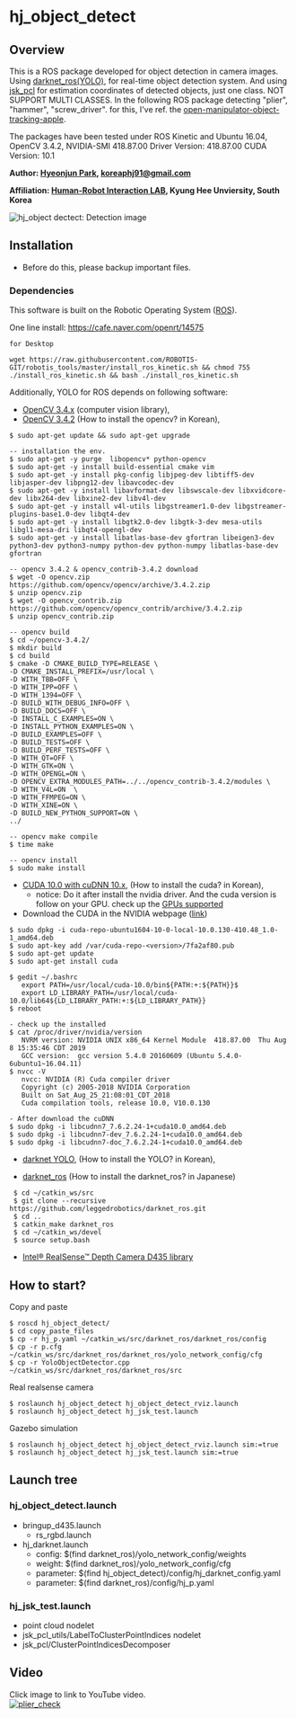 # hj_object_detect

## Overview

This is a ROS package developed for object detection in camera images.
Using [darknet_ros(YOLO)](https://github.com/leggedrobotics/darknet_ros), for real-time object detection system. And using [jsk_pcl](https://github.com/jsk-ros-pkg/jsk_recognition) for estimation coordinates of detected objects, just one class. NOT SUPPORT MULTI CLASSES.
In the following ROS package detecting "plier", "hammer", "screw_driver". for this, I've ref. the [open-manipulator-object-tracking-apple](https://github.com/AuTURBO/open-manipulator-object-tracking-apple).

The packages have been tested under ROS Kinetic and Ubuntu 16.04, 
OpenCV 3.4.2,
NVIDIA-SMI 418.87.00    Driver Version: 418.87.00    CUDA Version: 10.1     


**Author: [Hyeonjun Park](https://www.linkedin.com/in/hyeonjun-park-41bb59125), koreaphj91@gmail.com**

**Affiliation: [Human-Robot Interaction LAB](https://khu-hri.weebly.com), Kyung Hee Unviersity, South Korea**

![hj_object dectect: Detection image](https://user-images.githubusercontent.com/4105524/63675994-008b8700-c825-11e9-84fb-1be015bc3be6.png)


## Installation
- Before do this, please backup important files.

### Dependencies

This software is built on the Robotic Operating System ([ROS](http://wiki.ros.org/ROS/Installation)).

One line install: https://cafe.naver.com/openrt/14575 
```
for Desktop

wget https://raw.githubusercontent.com/ROBOTIS-GIT/robotis_tools/master/install_ros_kinetic.sh && chmod 755 ./install_ros_kinetic.sh && bash ./install_ros_kinetic.sh
``` 

Additionally, YOLO for ROS depends on following software:

- [OpenCV 3.4.x](http://opencv.org/) (computer vision library),
- [OpenCV 3.4.2](https://jsh93.tistory.com/53) (How to install the opencv? in Korean),
```
$ sudo apt-get update && sudo apt-get upgrade

-- installation the env.
$ sudo apt-get -y purge  libopencv* python-opencv
$ sudo apt-get -y install build-essential cmake vim
$ sudo apt-get -y install pkg-config libjpeg-dev libtiff5-dev libjasper-dev libpng12-dev libavcodec-dev
$ sudo apt-get -y install libavformat-dev libswscale-dev libxvidcore-dev libx264-dev libxine2-dev libv4l-dev
$ sudo apt-get -y install v4l-utils libgstreamer1.0-dev libgstreamer-plugins-base1.0-dev libqt4-dev
$ sudo apt-get -y install libgtk2.0-dev libgtk-3-dev mesa-utils libgl1-mesa-dri libqt4-opengl-dev
$ sudo apt-get -y install libatlas-base-dev gfortran libeigen3-dev python3-dev python3-numpy python-dev python-numpy libatlas-base-dev gfortran

-- opencv 3.4.2 & opencv_contrib-3.4.2 download
$ wget -O opencv.zip https://github.com/opencv/opencv/archive/3.4.2.zip
$ unzip opencv.zip
$ wget -O opencv_contrib.zip https://github.com/opencv/opencv_contrib/archive/3.4.2.zip
$ unzip opencv_contrib.zip

-- opencv build
$ cd ~/opencv-3.4.2/
$ mkdir build
$ cd build
$ cmake -D CMAKE_BUILD_TYPE=RELEASE \
-D CMAKE_INSTALL_PREFIX=/usr/local \
-D WITH_TBB=OFF \
-D WITH_IPP=OFF \
-D WITH_1394=OFF \
-D BUILD_WITH_DEBUG_INFO=OFF \
-D BUILD_DOCS=OFF \
-D INSTALL_C_EXAMPLES=ON \
-D INSTALL_PYTHON_EXAMPLES=ON \
-D BUILD_EXAMPLES=OFF \
-D BUILD_TESTS=OFF \
-D BUILD_PERF_TESTS=OFF \
-D WITH_QT=OFF \
-D WITH_GTK=ON \
-D WITH_OPENGL=ON \
-D OPENCV_EXTRA_MODULES_PATH=../../opencv_contrib-3.4.2/modules \
-D WITH_V4L=ON  \
-D WITH_FFMPEG=ON \
-D WITH_XINE=ON \
-D BUILD_NEW_PYTHON_SUPPORT=ON \
../

-- opencv make compile
$ time make

-- opencv install
$ sudo make install
```
- [CUDA 10.0 with cuDNN 10.x](https://greedywyatt.tistory.com/106), (How to install the cuda? in Korean),
   - notice: Do it after install the nvidia driver. 
             And the cuda version is follow on your GPU. check up the [GPUs supported](https://en.wikipedia.org/wiki/CUDA)
- Download the CUDA in the NVIDIA webpage ([link](https://developer.nvidia.com/cuda-10.0-download-archive?target_os=Linux&target_arch=x86_64&target_distro=Ubuntu&target_version=1604&target_type=deblocal))
```
$ sudo dpkg -i cuda-repo-ubuntu1604-10-0-local-10.0.130-410.48_1.0-1_amd64.deb
$ sudo apt-key add /var/cuda-repo-<version>/7fa2af80.pub
$ sudo apt-get update
$ sudo apt-get install cuda

$ gedit ~/.bashrc
   export PATH=/usr/local/cuda-10.0/bin${PATH:+:${PATH}}$ 
   export LD_LIBRARY_PATH=/usr/local/cuda-10.0/lib64${LD_LIBRARY_PATH:+:${LD_LIBRARY_PATH}}
$ reboot

- check up the installed
$ cat /proc/driver/nvidia/version
   NVRM version: NVIDIA UNIX x86_64 Kernel Module  418.87.00  Thu Aug  8 15:35:46 CDT 2019
   GCC version:  gcc version 5.4.0 20160609 (Ubuntu 5.4.0-6ubuntu1~16.04.11)
$ nvcc -V
   nvcc: NVIDIA (R) Cuda compiler driver
   Copyright (c) 2005-2018 NVIDIA Corporation
   Built on Sat_Aug_25_21:08:01_CDT_2018
   Cuda compilation tools, release 10.0, V10.0.130

- After download the cuDNN
$ sudo dpkg -i libcudnn7_7.6.2.24-1+cuda10.0_amd64.deb
$ sudo dpkg -i libcudnn7-dev_7.6.2.24-1+cuda10.0_amd64.deb
$ sudo dpkg -i libcudnn7-doc_7.6.2.24-1+cuda10.0_amd64.deb
```

- [darknet YOLO](https://juni-94.tistory.com/9), (How to install the YOLO? in Korean),

- [darknet_ros](https://qiita.com/nnn112358/items/d696681d5b0577d633b6) (How to install the darknet_ros? in Japanese)
```
 $ cd ~/catkin_ws/src 
 $ git clone --recursive https://github.com/leggedrobotics/darknet_ros.git
 $ cd ..
 $ catkin_make darknet_ros
 $ cd ~/catkin_ws/devel
 $ source setup.bash 
```

- [Intel® RealSense™ Depth Camera D435 library](http://emanual.robotis.com/docs/en/platform/openmanipulator_x/ros_applications/#ros-applications)

## How to start?
Copy and paste
```
$ roscd hj_object_detect/
$ cd copy_paste_files
$ cp -r hj_p.yaml ~/catkin_ws/src/darknet_ros/darknet_ros/config
$ cp -r p.cfg ~/catkin_ws/src/darknet_ros/darknet_ros/yolo_network_config/cfg
$ cp -r YoloObjectDetector.cpp ~/catkin_ws/src/darknet_ros/darknet_ros/src
```

Real realsense camera
```
$ roslaunch hj_object_detect hj_object_detect_rviz.launch 
$ roslaunch hj_object_detect hj_jsk_test.launch
```

Gazebo simulation
```
$ roslaunch hj_object_detect hj_object_detect_rviz.launch sim:=true
$ roslaunch hj_object_detect hj_jsk_test.launch sim:=true
```

## Launch tree

### hj_object_detect.launch 
- bringup_d435.launch
   - rs_rgbd.launch
- hj_darknet.launch
   - config: $(find darknet_ros)/yolo_network_config/weights
   - weight: $(find darknet_ros)/yolo_network_config/cfg
   - parameter: $(find hj_object_detect)/config/hj_darknet_config.yaml
   - parameter: $(find darknet_ros)/config/hj_p.yaml

### hj_jsk_test.launch
- point cloud nodelet
- jsk_pcl_utils/LabelToClusterPointIndices nodelet
- jsk_pcl/ClusterPointIndicesDecomposer

## Video
Click image to link to YouTube video.  
[![plier_check](https://user-images.githubusercontent.com/4105524/63911188-631e9600-ca64-11e9-9825-16f701b9bb00.png)](https://youtu.be/3cFitqKaLN0)   


